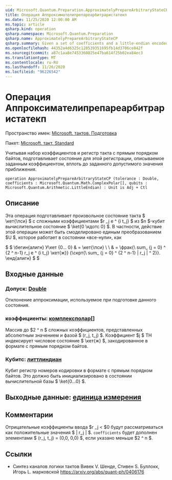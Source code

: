 ```yaml
---
uid: Microsoft.Quantum.Preparation.ApproximatelyPrepareArbitraryStateCP
title: Операция Аппроксимателипрепареарбитраристатекп
ms.date: 11/25/2020 12:00:00 AM
ms.topic: article
qsharp.kind: operation
qsharp.namespace: Microsoft.Quantum.Preparation
qsharp.name: ApproximatelyPrepareArbitraryStateCP
qsharp.summary: Given a set of coefficients and a little-endian encoded quantum register, prepares an state on that register described by the given coefficients, up to a given approximation tolerance.
ms.openlocfilehash: 44352a4d6325c128539351695fb14d3706ce842f
ms.sourcegitcommit: a87c1aa8e7453360025e47ba614f25b02ea84ec3
ms.translationtype: MT
ms.contentlocale: ru-RU
ms.lasthandoff: 11/26/2020
ms.locfileid: "96226542"
---
```

# <a name="approximatelypreparearbitrarystatecp-operation"></a>Операция Аппроксимателипрепареарбитраристатекп

Пространство имен: [Microsoft. тактов. Подготовка](xref:Microsoft.Quantum.Preparation)

Пакет: [Microsoft. такт. Standard](https://nuget.org/packages/Microsoft.Quantum.Standard)


Учитывая набор коэффициентов и регистр такта с прямым порядком байтов, подготавливает состояние для этой регистрации, описываемое заданным коэффициентом, вплоть до заданного допустимого значения приближения.

```qsharp
operation ApproximatelyPrepareArbitraryStateCP (tolerance : Double, coefficients : Microsoft.Quantum.Math.ComplexPolar[], qubits : Microsoft.Quantum.Arithmetic.LittleEndian) : Unit is Adj + Ctl
```


## <a name="description"></a>Описание

Эта операция подготавливает произвольное состояние такта $ \кет{\пси} $ с сложными коэффициентами $r _j e ^ {i t_j} $ из $n $-кубит вычислительное состояние $ \ket{0 \кдотс 0} $.
В частности, действие этой операции может быть смоделировано единым преобразованием $U $, которое работает в состоянии «все-нули», как

$ $ \бегин{алигн} У\кет {0... 0} & = \кет{\пси} \\ \\ & = \фрак{\ sum_ {j = 0} ^ {2 ^ n-1} r_j e ^ {i t_j} \кет{ж}} {\скрт{\ sum_ {j = 0} ^ {2 ^ n-1} | r_j | ^ 2}}.
\енд{алигн} $ $

## <a name="input"></a>Входные данные

### <a name="tolerance--double"></a>Допуск: [Double](xref:microsoft.quantum.lang-ref.double)

Отклонение аппроксимации, используемое при подготовке данного состояния.


### <a name="coefficients--complexpolar"></a>коэффициенты: [комплексполар](xref:Microsoft.Quantum.Math.ComplexPolar)[]

Массив до $2 ^ n $ сложных коэффициентов, представленных абсолютным значением и фазой $ (r_j, t_j) $. Коэффициент $j $ TH индексирует числовое состояние $ \кет{ж} $, закодированное в формате с прямым порядком байтов.


### <a name="qubits--littleendian"></a>Кубитс: [литтлиндиан](xref:Microsoft.Quantum.Arithmetic.LittleEndian)

Кубит регистр номеров кодировки в формате с прямым порядком байтов. Это должно быть инициализировано в состоянии вычислительной базы $ \ket{0...0} $.



## <a name="output--unit"></a>Выходные данные: [единица измерения](xref:microsoft.quantum.lang-ref.unit)



## <a name="remarks"></a>Комментарии

Отрицательные коэффициенты ввода $r _j < $0 будут рассматриваться как положительные значения $ | r_j | $. `coefficients` будет дополнен элементами $ (r_j, t_j) = (0,0, 0,0) $, если указано меньше $2 ^ n $.

## <a name="references"></a>Ссылки

- Синтез каналов логики тактов Вивек V. Шенде, Стивен S. Буллокк, Игорь L. марковской https://arxiv.org/abs/quant-ph/0406176